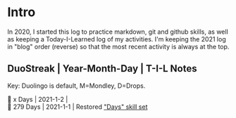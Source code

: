 # Intro
In 2020, I started this log to practice markdown, git and github skills, as well as keeping a Today-I-Learned log of my activities. I'm keeping the 2021 log in "blog" order (reverse) so that the most recent activity is always at the top. 


## DuoStreak | Year-Month-Day | T-I-L Notes 
Key: Duolingo is default, M=Mondley, D=Drops. <br>

:dragon_face:  x Days | 2021-1-2 |  <br>
:dragon_face:  279 Days | 2021-1-1 | Restored ["Days" skill set](https://github.com/EO4wellness/T-I-L/blob/main/polyglot/gales/Castle-2/Days.md)
